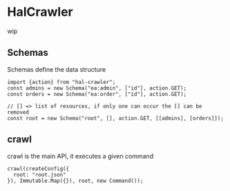# HalCrawler
wip

## Schemas
Schemas define the data structure

```
import {action} from "hal-crawler";
const admins = new Schema("ea:admin", ["id"], action.GET);
const orders = new Schema("ea:order", ["id"], action.GET);

// [] => list of resources, if only one can occur the [] can be removed
const root = new Schema("root", [], action.GET, [[admins], [orders]]);
```

## crawl
crawl is the main API, it executes a given command

```
crawl(createConfig({
  root: "root.json"
}), Immutable.Map({}), root, new Command());
```
